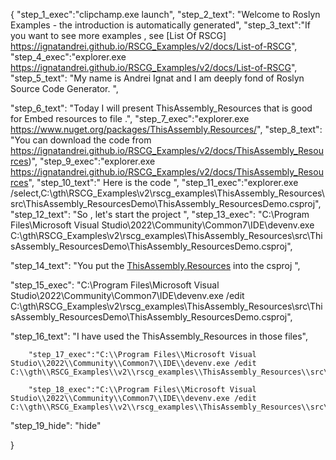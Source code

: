 {
    "step_1_exec":"clipchamp.exe launch",
    "step_2_text": "Welcome to Roslyn Examples - the introduction is automatically generated",
    "step_3_text":"If you want to see more examples , see  [List Of RSCG] https://ignatandrei.github.io/RSCG_Examples/v2/docs/List-of-RSCG",
    "step_4_exec":"explorer.exe https://ignatandrei.github.io/RSCG_Examples/v2/docs/List-of-RSCG",
    "step_5_text": "My name is Andrei Ignat and I am deeply fond of Roslyn Source Code Generator. ",

"step_6_text": "Today I will present ThisAssembly_Resources  that is good for Embed resources to file .",
"step_7_exec":"explorer.exe https://www.nuget.org/packages/ThisAssembly.Resources/",
"step_8_text": "You can download the code from https://ignatandrei.github.io/RSCG_Examples/v2/docs/ThisAssembly_Resources)",
"step_9_exec":"explorer.exe https://ignatandrei.github.io/RSCG_Examples/v2/docs/ThisAssembly_Resources",
"step_10_text":" Here is the code ",
"step_11_exec":"explorer.exe /select,C:\\gth\\RSCG_Examples\\v2\\rscg_examples\\ThisAssembly_Resources\\src\\ThisAssembly_ResourcesDemo\\ThisAssembly_ResourcesDemo.csproj",
"step_12_text": "So , let's start the project ",
"step_13_exec": "C:\\Program Files\\Microsoft Visual Studio\\2022\\Community\\Common7\\IDE\\devenv.exe C:\\gth\\RSCG_Examples\\v2\\rscg_examples\\ThisAssembly_Resources\\src\\ThisAssembly_ResourcesDemo\\ThisAssembly_ResourcesDemo.csproj",

"step_14_text": "You put the  [ThisAssembly.Resources](https://www.nuget.org/packages/ThisAssembly.Resources/) into the csproj ",

"step_15_exec": "C:\\Program Files\\Microsoft Visual Studio\\2022\\Community\\Common7\\IDE\\devenv.exe /edit C:\\gth\\RSCG_Examples\\v2\\rscg_examples\\ThisAssembly_Resources\\src\\ThisAssembly_ResourcesDemo\\ThisAssembly_ResourcesDemo.csproj",

"step_16_text": "I have used the ThisAssembly_Resources in those files",


        "step_17_exec":"C:\\Program Files\\Microsoft Visual Studio\\2022\\Community\\Common7\\IDE\\devenv.exe /edit C:\\gth\\RSCG_Examples\\v2\\rscg_examples\\ThisAssembly_Resources\\src\\ThisAssembly_ResourcesDemo\\Content\\mytext.sql",
    
        "step_18_exec":"C:\\Program Files\\Microsoft Visual Studio\\2022\\Community\\Common7\\IDE\\devenv.exe /edit C:\\gth\\RSCG_Examples\\v2\\rscg_examples\\ThisAssembly_Resources\\src\\ThisAssembly_ResourcesDemo\\Program.cs",
    
"step_19_hide": "hide"


}